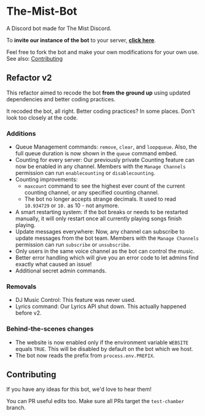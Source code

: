 # The-Mist-Bot
A Discord bot made for The Mist Discord.

To **invite our instance of the bot** to your server, **[click here](https://discord.com/api/oauth2/authorize?client_id=630381078963552267&permissions=70634560&scope=bot)**.

Feel free to fork the bot and make your own modifications for your own use. See also: [Contributing](#contributing)
## Refactor v2
This refactor aimed to recode the bot **from the ground up** using updated dependencies and better coding practices. 

It recoded the bot, all right. Better coding practices? In some places. Don't look too closely at the code. 

### Additions
- Queue Management commands: `remove`, `clear`, and `loopqueue`. 
Also, the full queue duration is now shown in the `queue` command embed.
- Counting for every server: Our previously private Counting feature can now be enabled in any channel. 
Members with the `Manage Channels` permission can run `enablecounting` or `disablecounting`.
- Counting improvements: 
    - `maxcount` command to see the highest ever count of the current counting channel, or any specified counting channel.
    - The bot no longer accepts strange decimals. It used to read `10.934729` or `10.` as 10 - not anymore.
- A smart restarting system: if the bot breaks or needs to be restarted manually, it will only restart once all currently playing songs finish playing.
- Update messages everywhere: Now, any channel can subscribe to update messages from the bot team. 
Members with the `Manage Channels` permission can run `subscribe` or `unsubscribe`.
- Only users in the same voice channel as the bot can control the music.
- Better error handling which will give you an error code to let admins find exactly what caused an issue!
- Additional secret admin commands.
### Removals
- DJ Music Control: This feature was never used.
- Lyrics command: Our Lyrics API shut down. This actually happened before v2.
### Behind-the-scenes changes
- The website is now enabled only if the environment variable `WEBSITE` equals `TRUE`. This will be disabled by default on the bot which we host.
- The bot now reads the prefix from `process.env.PREFIX`. 

## Contributing
If you have any ideas for this bot, we'd love to hear them! 

You can PR useful edits too. Make sure all PRs target the `test-chamber` branch.
